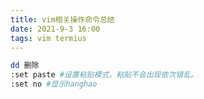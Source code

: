 ```yaml
---
title: vim相关操作命令总结
date: 2021-9-3 16:00
tags: vim termius
---
```



```sh
dd 删除
:set paste #设置粘贴模式，粘贴不会出现依次错乱。
:set no #显示hanghao

```
